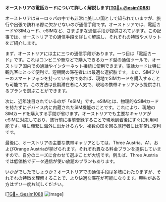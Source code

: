 **オーストリアの電話カードについて詳しく解説します[[TG💪+ @esim1088](https://t.me/s/esim1088)]**

オーストリアはヨーロッパの中でも非常に美しい国として知られていますが、旅行や出張で訪れる際に欠かせないのが通信手段です。オーストリアでは、電話カードやSIMカード、eSIMなど、さまざまな通信手段が提供されています。この記事では、オーストリアでの通信手段を詳しく解説し、それぞれの特徴やメリットをご紹介します。

まず、オーストリアには主に三つの通信手段があります。一つ目は「電話カード」です。これはコンビニや駅などで購入できるカード型の通信ツールで、オーストリア国内での通話やインターネット接続に使用できます。電話カードは特に観光客にとって便利で、短期間の滞在者には最適な選択肢です。また、SIMフリーのスマートフォンを持っている方であれば、現地でSIMカードを購入することも可能です。この方法は長期滞在者に人気で、現地の携帯キャリアから提供されるプランを選ぶことができます。

次に、近年注目されているのが「eSIM」です。eSIMとは、物理的なSIMカードを持たずにデバイス内に内蔵されたSIM機能のことです。これにより、現地のSIMカードを購入する手間が省けます。オーストリアでも主要なキャリアがeSIMに対応しており、旅行前に事前登録することで現地到着後にすぐに利用可能です。特に頻繁に海外に出かける方や、複数の国を回る旅行者には非常に便利です。

最後に、オーストリアの主要な携帯キャリアとしては、Three Austria、A1、およびOrange Austriaが挙げられます。それぞれ異なる料金プランを提供していますので、自分のニーズに合わせて選ぶことが大切です。例えば、Three Austriaでは低価格でデータ通信が使い放題のプランもあります。

いかがでしたでしょうか？オーストリアでの通信手段は多岐にわたりますが、それぞれの特徴を理解することで、より快適な滞在が可能になります。興味がある方はぜひ一度お試しください。

[[TG💪+ @esim1088](https://t.me/s/esim1088) ![Image](https://i.postimg.cc/Y0z9fWf4/image.png)]